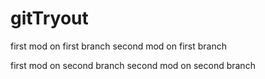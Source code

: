 # gitTryout

first mod on first branch
second mod on first branch


first mod on second branch
second mod on second branch